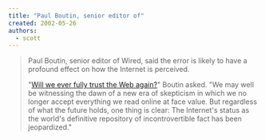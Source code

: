 ```yaml
---
title: "Paul Boutin, senior editor of"
created: 2002-05-26
authors: 
  - scott
---
```


> Paul Boutin, senior editor of Wired, said the error is likely to have a profound effect on how the Internet is perceived.  
>   
> "[Will we ever fully trust the Web again?](http://www.theonion.com/onion3819/factual_error_found.html)" Boutin asked. "We may well be witnessing the dawn of a new era of skepticism in which we no longer accept everything we read online at face value. But regardless of what the future holds, one thing is clear: The Internet's status as the world's definitive repository of incontrovertible fact has been jeopardized."
